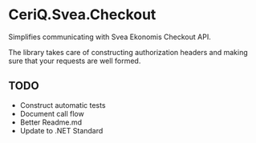 # CeriQ.Svea.Checkout
Simplifies communicating with Svea Ekonomis Checkout API.

The library takes care of constructing authorization headers and making sure that your requests are well formed.

## TODO
- Construct automatic tests
- Document call flow
- Better Readme.md
- Update to .NET Standard